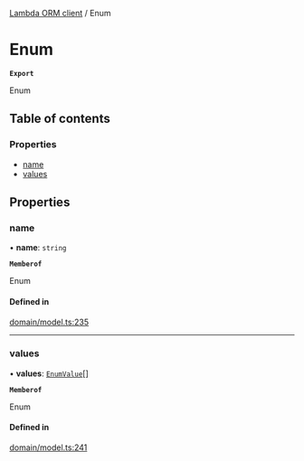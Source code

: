 [Lambda ORM client](../README.md) / Enum

# Enum

**`Export`**

Enum

## Table of contents

### Properties

- [name](Enum.md#name)
- [values](Enum.md#values)

## Properties

### name

• **name**: `string`

**`Memberof`**

Enum

#### Defined in

[domain/model.ts:235](https://github.com/FlavioLionelRita/lambdaorm-client-node/blob/b5acaf4/src/lib/domain/model.ts#L235)

___

### values

• **values**: [`EnumValue`](EnumValue.md)[]

**`Memberof`**

Enum

#### Defined in

[domain/model.ts:241](https://github.com/FlavioLionelRita/lambdaorm-client-node/blob/b5acaf4/src/lib/domain/model.ts#L241)
